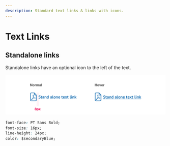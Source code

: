 ```yaml
---
description: Standard text links & links with icons.
---
```


# Text Links

## Standalone links

Standalone links have an optional icon to the left of the text.

![](../../.gitbook/assets/link-with-icon.png)

```css
font-face: PT Sans Bold;
font-size: 16px;
line-height: 24px;
color: $secondaryBlue;
```



